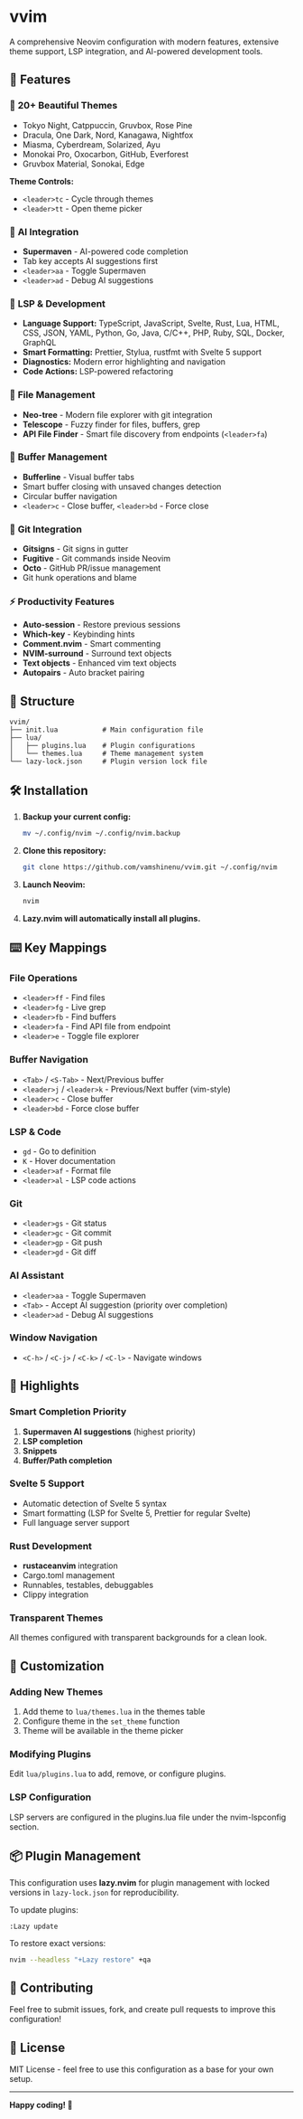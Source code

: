 # vvim

A comprehensive Neovim configuration with modern features, extensive theme support, LSP integration, and AI-powered development tools.

## 🚀 Features

### 🎨 **20+ Beautiful Themes**
- Tokyo Night, Catppuccin, Gruvbox, Rose Pine
- Dracula, One Dark, Nord, Kanagawa, Nightfox
- Miasma, Cyberdream, Solarized, Ayu
- Monokai Pro, Oxocarbon, GitHub, Everforest
- Gruvbox Material, Sonokai, Edge

**Theme Controls:**
- `<leader>tc` - Cycle through themes
- `<leader>tt` - Open theme picker

### 🤖 **AI Integration**
- **Supermaven** - AI-powered code completion
- Tab key accepts AI suggestions first
- `<leader>aa` - Toggle Supermaven
- `<leader>ad` - Debug AI suggestions

### 🔧 **LSP & Development**
- **Language Support:** TypeScript, JavaScript, Svelte, Rust, Lua, HTML, CSS, JSON, YAML, Python, Go, Java, C/C++, PHP, Ruby, SQL, Docker, GraphQL
- **Smart Formatting:** Prettier, Stylua, rustfmt with Svelte 5 support
- **Diagnostics:** Modern error highlighting and navigation
- **Code Actions:** LSP-powered refactoring

### 📁 **File Management**
- **Neo-tree** - Modern file explorer with git integration
- **Telescope** - Fuzzy finder for files, buffers, grep
- **API File Finder** - Smart file discovery from endpoints (`<leader>fa`)

### 🔄 **Buffer Management**
- **Bufferline** - Visual buffer tabs
- Smart buffer closing with unsaved changes detection
- Circular buffer navigation
- `<leader>c` - Close buffer, `<leader>bd` - Force close

### 🌳 **Git Integration**
- **Gitsigns** - Git signs in gutter
- **Fugitive** - Git commands inside Neovim
- **Octo** - GitHub PR/issue management
- Git hunk operations and blame

### ⚡ **Productivity Features**
- **Auto-session** - Restore previous sessions
- **Which-key** - Keybinding hints
- **Comment.nvim** - Smart commenting
- **NVIM-surround** - Surround text objects
- **Text objects** - Enhanced vim text objects
- **Autopairs** - Auto bracket pairing

## 📁 Structure

```
vvim/
├── init.lua           # Main configuration file
├── lua/
│   ├── plugins.lua    # Plugin configurations
│   └── themes.lua     # Theme management system
└── lazy-lock.json     # Plugin version lock file
```

## 🛠️ Installation

1. **Backup your current config:**
   ```bash
   mv ~/.config/nvim ~/.config/nvim.backup
   ```

2. **Clone this repository:**
   ```bash
   git clone https://github.com/vamshinenu/vvim.git ~/.config/nvim
   ```

3. **Launch Neovim:**
   ```bash
   nvim
   ```

4. **Lazy.nvim will automatically install all plugins.**

## ⌨️ Key Mappings

### File Operations
- `<leader>ff` - Find files
- `<leader>fg` - Live grep
- `<leader>fb` - Find buffers
- `<leader>fa` - Find API file from endpoint
- `<leader>e` - Toggle file explorer

### Buffer Navigation
- `<Tab>` / `<S-Tab>` - Next/Previous buffer
- `<leader>j` / `<leader>k` - Previous/Next buffer (vim-style)
- `<leader>c` - Close buffer
- `<leader>bd` - Force close buffer

### LSP & Code
- `gd` - Go to definition
- `K` - Hover documentation
- `<leader>af` - Format file
- `<leader>al` - LSP code actions

### Git
- `<leader>gs` - Git status
- `<leader>gc` - Git commit
- `<leader>gp` - Git push
- `<leader>gd` - Git diff

### AI Assistant
- `<leader>aa` - Toggle Supermaven
- `<Tab>` - Accept AI suggestion (priority over completion)
- `<leader>ad` - Debug AI suggestions

### Window Navigation
- `<C-h>` / `<C-j>` / `<C-k>` / `<C-l>` - Navigate windows

## 🎯 Highlights

### Smart Completion Priority
1. **Supermaven AI suggestions** (highest priority)
2. **LSP completion**
3. **Snippets**
4. **Buffer/Path completion**

### Svelte 5 Support
- Automatic detection of Svelte 5 syntax
- Smart formatting (LSP for Svelte 5, Prettier for regular Svelte)
- Full language server support

### Rust Development
- **rustaceanvim** integration
- Cargo.toml management
- Runnables, testables, debuggables
- Clippy integration

### Transparent Themes
All themes configured with transparent backgrounds for a clean look.

## 🔧 Customization

### Adding New Themes
1. Add theme to `lua/themes.lua` in the themes table
2. Configure theme in the `set_theme` function
3. Theme will be available in the theme picker

### Modifying Plugins
Edit `lua/plugins.lua` to add, remove, or configure plugins.

### LSP Configuration
LSP servers are configured in the plugins.lua file under the nvim-lspconfig section.

## 📦 Plugin Management

This configuration uses **lazy.nvim** for plugin management with locked versions in `lazy-lock.json` for reproducibility.

To update plugins:
```vim
:Lazy update
```

To restore exact versions:
```bash
nvim --headless "+Lazy restore" +qa
```

## 🤝 Contributing

Feel free to submit issues, fork, and create pull requests to improve this configuration!

## 📄 License

MIT License - feel free to use this configuration as a base for your own setup.

---

**Happy coding! 🎉**